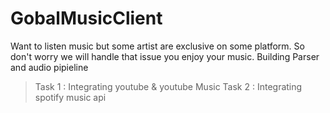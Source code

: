 # GobalMusicClient
Want to listen music but some artist are exclusive on some platform. So don't worry we will handle that issue you enjoy your music.
Building Parser and audio pipieline
> Task 1 : Integrating youtube & youtube Music
> Task 2 : Integrating spotify music api
